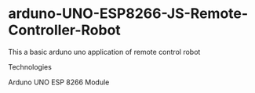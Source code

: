 # arduno-UNO-ESP8266-JS-Remote-Controller-Robot

This a basic arduno uno application of remote control robot

Technologies 

Arduno UNO
ESP 8266 Module

